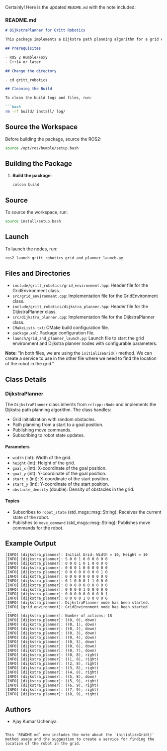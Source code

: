 Certainly! Here is the updated `README.md` with the note included:

### README.md

```markdown
# DijkstraPlanner for Gritt Robotics

This package implements a Dijkstra path planning algorithm for a grid environment. It initializes a grid with obstacles, plans a path from a start position to a goal position, and publishes move commands for a robot.

## Prerequisites

- ROS 2 Humble/Foxy
- C++14 or later

## Change the directory

- cd gritt_robotics

## Cleaning the Build

To clean the build logs and files, run:

```bash
rm -rf build/ install/ log/
```

## Source the Workspace

Before building the package, source the ROS2:

```bash
source /opt/ros/humble/setup.bash
```

## Building the Package

1. **Build the package**:

    ```bash
    colcon build
    ```

## Source

To source the workspace, run:

```bash
source install/setup.bash
```

## Launch

To launch the nodes, run:

```bash
ros2 launch gritt_robotics grid_and_planner_launch.py
```

## Files and Directories

- `include/gritt_robotics/grid_environment.hpp`: Header file for the GridEnvironment class.
- `src/grid_environment.cpp`: Implementation file for the GridEnvironment class.
- `include/gritt_robotics/dijkstra_planner.hpp`: Header file for the DijkstraPlanner class.
- `src/dijkstra_planner.cpp`: Implementation file for the DijkstraPlanner class.
- `CMakeLists.txt`: CMake build configuration file.
- `package.xml`: Package configuration file.
- `launch/grid_and_planner_launch.py`: Launch file to start the grid environment and Dijkstra planner nodes with configurable parameters.

**Note:**
"In both files, we are using the `initializeGrid()` method. We can create a service to use in the other file where we need to find the location of the robot in the grid."

## Class Details

### DijkstraPlanner

The `DijkstraPlanner` class inherits from `rclcpp::Node` and implements the Dijkstra path planning algorithm. The class handles:
- Grid initialization with random obstacles.
- Path planning from a start to a goal position.
- Publishing move commands.
- Subscribing to robot state updates.

#### Parameters
- `width` (int): Width of the grid.
- `height` (int): Height of the grid.
- `goal_x` (int): X-coordinate of the goal position.
- `goal_y` (int): Y-coordinate of the goal position.
- `start_x` (int): X-coordinate of the start position.
- `start_y` (int): Y-coordinate of the start position.
- `obstacle_density` (double): Density of obstacles in the grid.

#### Topics
- Subscribes to `robot_state` (std_msgs::msg::String): Receives the current state of the robot.
- Publishes to `move_command` (std_msgs::msg::String): Publishes move commands for the robot.

## Example Output

```
[INFO] [dijkstra_planner]: Initial Grid: Width = 10, Height = 10
[INFO] [dijkstra_planner]: S 0 0 1 0 0 0 0 0 0 
[INFO] [dijkstra_planner]: 0 0 0 1 0 1 0 0 0 0 
[INFO] [dijkstra_planner]: 0 0 0 1 0 0 0 0 0 0 
[INFO] [dijkstra_planner]: 0 0 0 0 0 0 0 0 1 0 
[INFO] [dijkstra_planner]: 0 0 0 0 0 0 0 0 0 0 
[INFO] [dijkstra_planner]: 0 1 0 0 0 1 1 0 0 0 
[INFO] [dijkstra_planner]: 0 0 0 0 0 0 0 0 0 0 
[INFO] [dijkstra_planner]: 0 0 0 0 1 0 0 0 0 0 
[INFO] [dijkstra_planner]: 0 0 0 0 0 0 0 0 0 1 
[INFO] [dijkstra_planner]: 0 0 0 0 1 0 0 0 0 G 
[INFO] [dijkstra_planner]: DijkstraPlanner node has been started.
[INFO] [grid_environment]: GridEnvironment node has been started
...
[INFO] [dijkstra_planner]: Number of actions: 18
[INFO] [dijkstra_planner]: ((0, 0), down)
[INFO] [dijkstra_planner]: ((0, 1), down)
[INFO] [dijkstra_planner]: ((0, 2), down)
[INFO] [dijkstra_planner]: ((0, 3), down)
[INFO] [dijkstra_planner]: ((0, 4), down)
[INFO] [dijkstra_planner]: ((0, 5), down)
[INFO] [dijkstra_planner]: ((0, 6), down)
[INFO] [dijkstra_planner]: ((0, 7), down)
[INFO] [dijkstra_planner]: ((0, 8), right)
[INFO] [dijkstra_planner]: ((1, 8), right)
[INFO] [dijkstra_planner]: ((2, 8), right)
[INFO] [dijkstra_planner]: ((3, 8), right)
[INFO] [dijkstra_planner]: ((4, 8), right)
[INFO] [dijkstra_planner]: ((5, 8), down)
[INFO] [dijkstra_planner]: ((5, 9), right)
[INFO] [dijkstra_planner]: ((6, 9), right)
[INFO] [dijkstra_planner]: ((7, 9), right)
[INFO] [dijkstra_planner]: ((8, 9), right)
```

## Authors

- Ajay Kumar Ucheniya
```

This `README.md` now includes the note about the `initializeGrid()` method usage and the suggestion to create a service for finding the location of the robot in the grid.